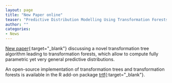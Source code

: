 ```yaml
---
layout: page
title: "New Paper online"
teaser: "Predictive Distribution Modelling Using Transformation Forests"
author: ""
categories:
- News 
---
```



[New paper](https://doi.org/10.1080/10618600.2021.1872581){:target="_blank"} 
discussing a novel transformation tree algorithm leading to transformation
forests, which allow to compute fully parametric yet very general predictive
distributions. 

An open-source implementation of transformation trees and transformation
forests is available in the R add-on package [trtf](https://CRAN.R-project.org/package=trtf){:target="_blank"}.